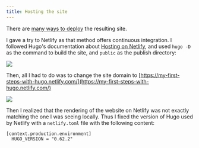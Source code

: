 ```yaml
---
title: Hosting the site
---
```


There are [many ways to deploy](https://gohugo.io/hosting-and-deployment) the resulting site.

I gave a try to Netlify as that method offers continuous integration. I followed Hugo's documentation about
[Hosting on Netlify](https://gohugo.io/hosting-and-deployment/hosting-on-netlify/), and used `hugo -D` as the 
command to build the site, and `public` as the publish directory:

![](../netlify_build.png)

Then, all I had to do was to change the site domain to [https://my-first-steps-with-hugo.netlify.com/](https://my-first-steps-with-hugo.netlify.com/)

![](../netlify_domain.png)

Then I realized that the rendering of the website on Netlify was not exactly matching the one I was seeing locally. Thus I fixed the version of Hugo used by Netlify with
a `netlify.toml` file with the following content:
```
[context.production.environment]
  HUGO_VERSION = "0.62.2"
```
